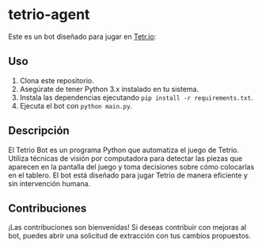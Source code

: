 # tetrio-agent

Este es un bot diseñado para jugar en [Tetr.io](https://tetr.io/):

## Uso

1. Clona este repositorio.
2. Asegúrate de tener Python 3.x instalado en tu sistema.
3. Instala las dependencias ejecutando `pip install -r requirements.txt`.
4. Ejecuta el bot con `python main.py`.

## Descripción

El Tetrio Bot es un programa Python que automatiza el juego de Tetrio. Utiliza técnicas de visión por computadora para detectar las piezas que aparecen en la pantalla del juego y toma decisiones sobre cómo colocarlas en el tablero. El bot está diseñado para jugar Tetrio de manera eficiente y sin intervención humana.

## Contribuciones

¡Las contribuciones son bienvenidas! Si deseas contribuir con mejoras al bot, puedes abrir una solicitud de extracción con tus cambios propuestos.
